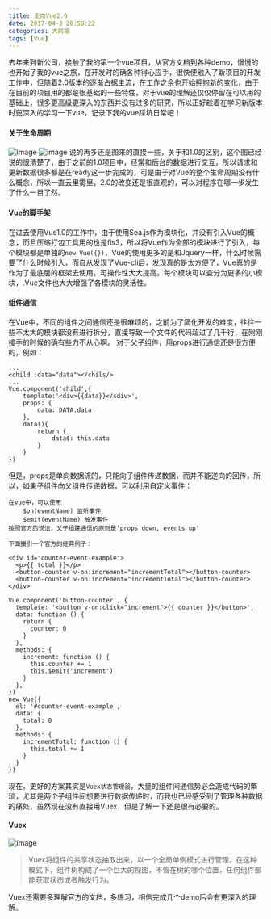 ```yaml
---
title: 走向Vue2.0
date: 2017-04-3 20:59:22
categories: 大前端
tags: [Vue]
---
```

去年来到新公司，接触了我的第一个vue项目，从官方文档到各种demo，慢慢的也开始了我的vue之旅，在开发时的确各种得心应手，很快便融入了新项目的开发工作中，但随着2.0版本的逐渐占据主流，在工作之余也开始拥抱新的变化，由于在目前的项目用的都是很基础的一些特性，对于vue的理解还仅仅停留在可以用的基础上，很多更高级更深入的东西并没有过多的研究，所以正好趁着在学习新版本时更深入的学习一下vue，记录下我的vue踩坑日常吧！
<!--more-->
#### 关于生命周期
![image](https://cn.vuejs.org/images/lifecycle.png)
![image](http://img.blog.csdn.net/20170307143230692?watermark/2/text/aHR0cDovL2Jsb2cuY3Nkbi5uZXQvc2V4eV9zcXVpcnJlbA==/font/5a6L5L2T/fontsize/400/fill/I0JBQkFCMA==/dissolve/70/gravity/SouthEast)
说的再多还是图来的直接一些，关于和1.0的区别，这个图已经说的很清楚了，由于之前的1.0项目中，经常和后台的数据进行交互，所以请求和更新数据很多都是在ready这一步完成的，可是由于对Vue的整个生命周期没有什么概念，所以一直云里雾里，2.0的改变还是很直观的，可以对程序在哪一步发生了什么一目了然。

#### Vue的脚手架
在过去使用Vue1.0的工作中，由于使用Sea.js作为模块化，并没有引入Vue的概念，而且压缩打包工具用的也是fis3，所以将Vue作为全部的模块进行了引入，每个模块都是单独的`new Vue({})`，Vue的使用更多的是和Jquery一样，什么时候需要了什么时候引入，而自从发现了Vue-cli后，发现真的是太方便了，Vue真的是作为了最底层的框架去使用，可操作性大大提高。每个模块可以查分为更多的小模块，.Vue文件也大大增强了各模块的灵活性。

#### 组件通信
在Vue中，不同的组件之间通信还是很麻烦的，之前为了简化开发的难度，往往一些不太大的模块都没有进行拆分，直接导致一个文件的代码超过了几千行，在刚刚接手的时候的确有些力不从心啊。
对于父子组件，用props进行通信还是很方便的，例如：
```
...
<child :data="data"></chils/>
...
Vue.component('child',{
    template:'<div>{{data}}</sdiv>',
    props: {
        data: DATA.data
    },
    data(){
        return {
            data$: this.data
        }
    }
})

```
但是，props是单向数据流的，只能向子组件传递数据，而并不能逆向的回传，所以，如果子组件向父组件传递数据，可以利用自定义事件：
```
在vue中，可以使用
    $on(eventName) 监听事件
    $emit(eventName) 触发事件
按照官方的说法，父子组建通信的原则是'props down, events up'

下面援引一个官方的经典例子：
```
```
<div id="counter-event-example">
  <p>{{ total }}</p>
  <button-counter v-on:increment="incrementTotal"></button-counter>
  <button-counter v-on:increment="incrementTotal"></button-counter>
</div>
```
```
Vue.component('button-counter', {
  template: '<button v-on:click="increment">{{ counter }}</button>',
  data: function () {
    return {
      counter: 0
    }
  },
  methods: {
    increment: function () {
      this.counter += 1
      this.$emit('increment')
    }
  },
})
new Vue({
  el: '#counter-event-example',
  data: {
    total: 0
  },
  methods: {
    incrementTotal: function () {
      this.total += 1
    }
  }
})
```
现在，更好的方案其实是`Vuex状态管理器`，大量的组件间通信势必会造成代码的繁琐，尤其是两个子组件间想要进行数据传递时，而我也已经感受到了管理各种数据的痛处，虽然现在没有直接用Vuex，但是了解一下还是很有必要的。

#### Vuex

![image](https://vuex.vuejs.org/zh-cn/images/vuex.png)
> Vuex将组件的共享状态抽取出来，以一个全局单例模式进行管理，在这种模式下，组件树构成了一个巨大的视图，不管在树的哪个位置，任何组件都能获取状态或者触发行为。

Vuex还需要多理解官方的文档，多练习，相信完成几个demo后会有更深入的理解。